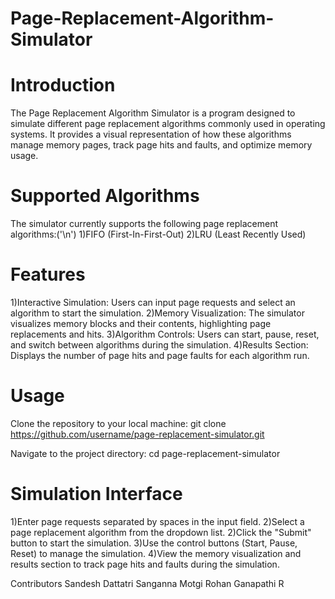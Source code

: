# Page-Replacement-Algorithm-Simulator

# Introduction
The Page Replacement Algorithm Simulator is a program designed to simulate different page replacement algorithms commonly used in operating systems. It provides a visual representation of how these algorithms manage memory pages, track page hits and faults, and optimize memory usage.

# Supported Algorithms
The simulator currently supports the following page replacement algorithms:('\n')
1)FIFO (First-In-First-Out)
2)LRU (Least Recently Used)

# Features
1)Interactive Simulation: Users can input page requests and select an algorithm to start the simulation.
2)Memory Visualization: The simulator visualizes memory blocks and their contents, highlighting page replacements and hits.
3)Algorithm Controls: Users can start, pause, reset, and switch between algorithms during the simulation.
4)Results Section: Displays the number of page hits and page faults for each algorithm run.

# Usage
Clone the repository to your local machine:
git clone https://github.com/username/page-replacement-simulator.git

Navigate to the project directory:
cd page-replacement-simulator

# Simulation Interface
1)Enter page requests separated by spaces in the input field.
2)Select a page replacement algorithm from the dropdown list.
2)Click the "Submit" button to start the simulation.
3)Use the control buttons (Start, Pause, Reset) to manage the simulation.
4)View the memory visualization and results section to track page hits and faults during the simulation.


Contributors
Sandesh Dattatri
Sanganna Motgi
Rohan Ganapathi R 

